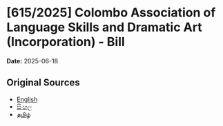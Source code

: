 # [615/2025] Colombo Association of Language Skills and Dramatic Art (Incorporation) - Bill

**Date:** 2025-06-18

## Original Sources

- [English](https://documents.gov.lk/view/bills/2025/6/615-2025_E.pdf)
- [සිංහල](https://documents.gov.lk/view/bills/2025/6/615-2025_S.pdf)
- [தமிழ்](https://documents.gov.lk/view/bills/2025/6/615-2025_T.pdf)
